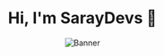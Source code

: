 <div align="center">
  <h1 align="center">Hi, I'm SarayDevs 👋</h1>

  ![Banner](https://github.com/user-attachments/assets/99d795c0-0dad-4428-9492-ada7e59413fc)

<!--
**SarayDevs/SarayDevs** is a ✨ _special_ ✨ repository because its `README.md` (this file) appears on your GitHub profile.

Here are some ideas to get you started:

- 🔭 I’m currently working on ...
- 🌱 I’m currently learning ...
- 👯 I’m looking to collaborate on ...
- 🤔 I’m looking for help with ...
- 💬 Ask me about ...
- 📫 How to reach me: ...
- 😄 Pronouns: ...
- ⚡ Fun fact: ...
-->
